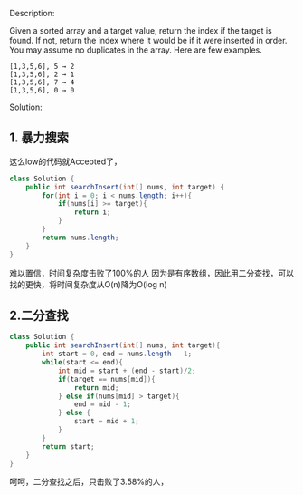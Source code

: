 Description:

Given a sorted array and a target value, return the index if the target is found. If not, return the index where it would be if it were inserted in order.
You may assume no duplicates in the array.
Here are few examples.
```
[1,3,5,6], 5 → 2
[1,3,5,6], 2 → 1
[1,3,5,6], 7 → 4
[1,3,5,6], 0 → 0
```

Solution:

## 1. 暴力搜索
这么low的代码就Accepted了，
```java
class Solution {
    public int searchInsert(int[] nums, int target) {
        for(int i = 0; i < nums.length; i++){
            if(nums[i] >= target){
                return i;
            } 
        }
        return nums.length;
    }
}
```
难以置信，时间复杂度击败了100%的人
因为是有序数组，因此用二分查找，可以找的更快，将时间复杂度从O(n)降为O(log n)

## 2.二分查找
```java
class Solution {
    public int searchInsert(int[] nums, int target){
        int start = 0, end = nums.length - 1;
        while(start <= end){
            int mid = start + (end - start)/2;
            if(target == nums[mid]){
                return mid;
            } else if(nums[mid] > target){
                end = mid - 1;
            } else {
                start = mid + 1;
            }
        }
        return start;
    }
}
```
呵呵，二分查找之后，只击败了3.58%的人，

